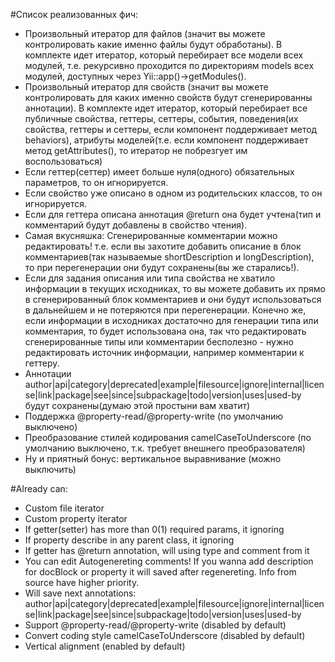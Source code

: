 #Список реализованных фич:

- Произвольный итератор для файлов (значит вы можете контролировать какие именно файлы будут обработаны). В комплекте идет итератор, который перебирает все модели всех модулей, т.е. рекурсивно проходится по директориям models всех модулей, доступных через Yii::app()->getModules().
- Произвольный итератор для свойств (значит вы можете контролировать для каких именно свойств будут сгенерированны аннотации). В комплекте идет итератор, который перебирает все публичные свойства, геттеры, сеттеры, события, поведения(их свойства, геттеры и сеттеры, если компонент поддерживает метод behaviors), атрибуты моделей(т.е. если компонент поддерживает метод getAttributes(), то итератор не побрезгует им воспользоваться)
- Если геттер(сеттер) имеет больше нуля(одного) обязательных параметров, то он игнорируется.
- Если свойство уже описано в одном из родительских классов, то он игнорируется.
- Если для геттера описана аннотация @return она будет учтена(тип и комментарий будут добавлены в свойство чтения).
- Самая вкусняшка: Сгенерированные комментарии можно редактировать! т.е. если вы захотите добавить описание в блок комментариев(так называемые shortDescription и longDescription), то при перегенерации они будут сохранены(вы же старались!).
- Если для задания описания или типа свойства не хватило информации в текущих исходниках, то вы можете добавить их прямо в сгенерированный блок комментариев и они будут использоваться в дальнейшем и не потеряются при перегенерации. Конечно же, если информации в исходниках достаточно для генерации типа или комментария, то будет использована она, так что редактировать сгенерированные типы или комментарии бесполезно - нужно редактировать источник информации, например комментарии к геттеру.
- Аннотации author|api|category|deprecated|example|filesource|ignore|internal|license|link|package|see|since|subpackage|todo|version|uses|used-by будут сохранены(думаю этой простыни вам хватит)
- Поддержка @property-read/@property-write (по умолчанию выключено)
- Преобразование стилей кодирования camelCaseToUnderscore (по умолчанию выключено, т.к. требует внешнего преобразователя)
- Ну и приятный бонус: вертикальное выравнивание (можно выключить)

#Already can:

- Custom file iterator
- Custom property iterator
- If getter(setter) has more than 0(1) required params, it ignoring
- If property describe in any parent class, it ignoring
- If getter has @return annotation, will using type and comment from it
- You can edit Autogenereting comments! If  you wanna add description for docBlock or property it will saved
after regenereting. Info from source have higher priority.
- Will save next annotations: author|api|category|deprecated|example|filesource|ignore|internal|license|link|package|see|since|subpackage|todo|version|uses|used-by
- Support @property-read/@property-write (disabled by default)
- Convert coding style camelCaseToUnderscore (disabled by default)
- Vertical alignment (enabled by default)